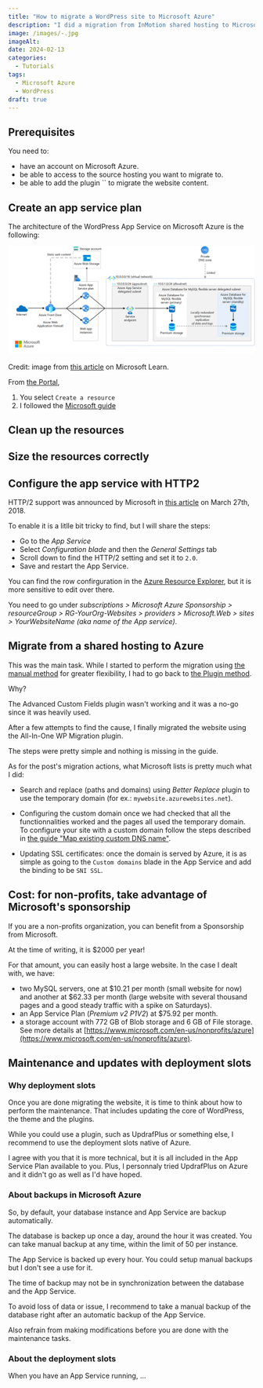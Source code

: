 ```yaml
---
title: "How to migrate a WordPress site to Microsoft Azure"
description: "I did a migration from InMotion shared hosting to Microsoft Azure in 2023 for a non profit organization in the US. I learned a lot as a first experience with Azure. Here is how it went."
image: /images/-.jpg
imageAlt:
date: 2024-02-13
categories:
  - Tutorials
tags:
  - Microsoft Azure
  - WordPress
draft: true
---
```


## Prerequisites

You need to:

- have an account on Microsoft Azure.
- be able to access to the source hosting you want to migrate to.
- be able to add the plugin `` to migrate the website content.

## Create an app service plan

The architecture of the WordPress App Service on Microsoft Azure is the following:

![Diagram from Microsoft Learn](images/wordpress-app-service-diagram.png)

Credit: image from [this article](https://learn.microsoft.com/en-us/azure/architecture/example-scenario/infrastructure/wordpress-app-service) on Microsoft Learn.

From [the Portal](https://portal.azure.com/#home),

1. You select `Create a resource`
2. I followed the [Microsoft guide](https://learn.microsoft.com/en-us/azure/app-service/migrate-wordpress)

## Clean up the resources

## Size the resources correctly

## Configure the app service with HTTP2

HTTP/2 support was announced by Microsoft in [this article](https://azure.microsoft.com/fr-fr/blog/announcing-http-2-support-in-azure-app-service/) on March 27th, 2018.

To enable it is a litlle bit tricky to find, but I will share the steps:

- Go to the _App Service_
- Select _Configuration blade_ and then the _General Settings_ tab
- Scroll down to find the HTTP/2 setting and set it to `2.0`.
- Save and restart the App Service.

You can find the row confirguration in the [Azure Resource Explorer](https://resources.azure.com), but it is more sensitive to edit over there.

You need to go under _subscriptions > Microsoft Azure Sponsorship > resourceGroup > RG-YourOrg-Websites > providers > Microsoft.Web > sites > YourWebsiteName (aka name of the App service)_.

## Migrate from a shared hosting to Azure

This was the main task. While I started to perform the migration using [the manual method](https://learn.microsoft.com/en-us/azure/app-service/migrate-wordpress#manual-migration-process) for greater flexibility, I had to go back to [the Plugin method](https://learn.microsoft.com/en-us/azure/app-service/migrate-wordpress#migrate-wordpress-with-all-in-one-wp-migration-plugin).

Why?

The Advanced Custom Fields plugin wasn't working and it was a no-go since it was heavily used.

After a few attempts to find the cause, I finally migrated the website using the All-In-One WP Migration plugin.

The steps were pretty simple and nothing is missing in the guide.

As for the post's migration actions, what Microsoft lists is pretty much what I did:

- Search and replace (paths and domains) using _Better Replace_ plugin to use the temporary domain (for ex.: `mywebsite.azurewebsites.net`).

- Configuring the custom domain once we had checked that all the functionnalities worked and the pages all used the temporary domain. To configure your site with a custom domain follow the steps described in [the guide "Map existing custom DNS name"](https://learn.microsoft.com/en-us/azure/app-service/app-service-web-tutorial-custom-domain).

- Updating SSL certificates: once the domain is served by Azure, it is as simple as going to the `Custom domains` blade in the App Service and add the binding to be `SNI SSL`.

## Cost: for non-profits, take advantage of Microsoft's sponsorship

If you are a non-profits organization, you can benefit from a Sponsorship from Microsoft.

At the time of writing, it is $2000 per year!

For that amount, you can easily host a large website. In the case I dealt with, we have:

- two MySQL servers, one at $10.21 per month (small website for now) and another at $62.33 per month (large website with several thousand pages and a good steady traffic with a spike on Saturdays).
- an App Service Plan (_Premium v2 P1V2_) at $75.92 per month.
- a storage account with 772 GB of Blob storage and 6 GB of File storage.
  See more details at [https://www.microsoft.com/en-us/nonprofits/azure](https://www.microsoft.com/en-us/nonprofits/azure).

## Maintenance and updates with deployment slots

### Why deployment slots

Once you are done migrating the website, it is time to think about how to perform the maintenance. That includes updating the core of WordPress, the theme and the plugins.

While you could use a plugin, such as UpdrafPlus or something else, I recommend to use the deployment slots native of Azure.

I agree with you that it is more technical, but it is all included in the App Service Plan available to you. Plus, I personnaly tried UpdrafPlus on Azure and it didn't go as well as I'd have hoped.

### About backups in Microsoft Azure

So, by default, your database instance and App Service are backup automatically.

The database is backep up once a day, around the hour it was created.
You can take manual backup at any time, within the limit of 50 per instance.

The App Service is backed up every hour. You could setup manual backups but I don't see a use for it.

The time of backup may not be in synchronization between the database and the App Service.

To avoid loss of data or issue, I recommend to take a manual backup of the database right after an automatic backup of the App Service.

Also refrain from making modifications before you are done with the maintenance tasks.

### About the deployment slots

When you have an App Service running, ...
